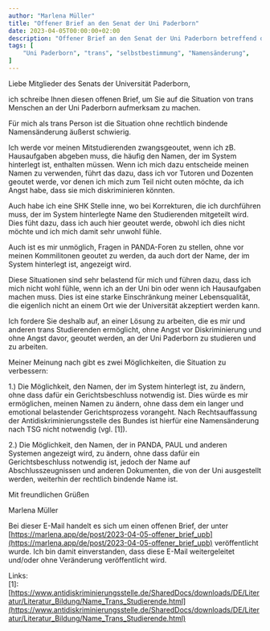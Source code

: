 ```yaml
---
author: "Marlena Müller"
title: "Offener Brief an den Senat der Uni Paderborn"
date: 2023-04-05T00:00:00+02:00
description: "Offener Brief an den Senat der Uni Paderborn betreffend der Situation von trans Menschen an der Uni Paderborn"
tags: [
    "Uni Paderborn", "trans", "selbstbestimmung", "Namensänderung",
]
---
```


Liebe Mitglieder des Senats der Universität Paderborn,

ich schreibe Ihnen diesen offenen Brief, um Sie auf die Situation von trans Menschen an der Uni Paderborn aufmerksam zu machen.

Für mich als trans Person ist die Situation ohne rechtlich bindende Namensänderung äußerst schwierig.

Ich werde vor meinen Mitstudierenden zwangsgeoutet, wenn ich zB. Hausaufgaben abgeben muss, die häufig den Namen, der im System hinterlegt ist, enthalten müssen. Wenn ich mich dazu entscheide meinen Namen zu verwenden, führt das dazu, dass ich vor Tutoren und Dozenten geoutet werde, vor denen ich mich zum Teil nicht outen möchte, da ich Angst habe, dass sie mich diskriminieren könnten.

Auch habe ich eine SHK Stelle inne, wo bei Korrekturen, die ich durchführen muss, der im System hinterlegte Name den Studierenden mitgeteilt wird. Dies füht dazu, dass ich auch hier geoutet werde, obwohl ich dies nicht möchte und ich mich damit sehr unwohl fühle.

Auch ist es mir unmöglich, Fragen in PANDA-Foren zu stellen, ohne vor meinen Kommilitonen geoutet zu werden, da auch dort der Name, der im System hinterlegt ist, angezeigt wird.

Diese Situationen sind sehr belastend für mich und führen dazu, dass ich mich nicht wohl fühle, wenn ich an der Uni bin oder wenn ich Hausaufgaben machen muss. Dies ist eine starke Einschränkung meiner Lebensqualität, die eigenlich nicht an einem Ort wie der Universität akzeptiert werden kann.

Ich fordere Sie deshalb auf, an einer Lösung zu arbeiten, die es mir und anderen trans Studierenden ermöglicht, ohne Angst vor Diskriminierung und ohne Angst davor, geoutet werden, an der Uni Paderborn zu studieren und zu arbeiten.

Meiner Meinung nach gibt es zwei Möglichkeiten, die Situation zu verbessern:

1.) Die Möglichkeit, den Namen, der im System hinterlegt ist, zu ändern, ohne dass dafür ein Gerichtsbeschluss notwendig ist. Dies würde es mir ermöglichen, meinen Namen zu ändern, ohne dass dem ein langer und emotional belastender Gerichtsprozess vorangeht. Nach Rechtsauffassung der Antidiskriminierungsstelle des Bundes ist hierfür eine Namensänderung nach TSG nicht notwendig (vgl. [1]).

2.) Die Möglichkeit, den Namen, der in PANDA, PAUL und anderen Systemen angezeigt wird, zu ändern, ohne dass dafür ein Gerichtsbeschluss notwendig ist, jedoch der Name auf Abschlusszeugnissen und anderen Dokumenten, die von der Uni ausgestellt werden, weiterhin der rechtlich bindende Name ist.

Mit freundlichen Grüßen

Marlena Müller

Bei dieser E-Mail handelt es sich um einen offenen Brief, der unter [https://marlena.app/de/post/2023-04-05-offener_brief_upb](https://marlena.app/de/post/2023-04-05-offener_brief_upb) veröffentlicht wurde. Ich bin damit einverstanden, dass diese E-Mail weitergeleitet und/oder ohne Veränderung veröffentlicht wird.

Links:  
[1]: [https://www.antidiskriminierungsstelle.de/SharedDocs/downloads/DE/Literatur/Literatur_Bildung/Name_Trans_Studierende.html](https://www.antidiskriminierungsstelle.de/SharedDocs/downloads/DE/Literatur/Literatur_Bildung/Name_Trans_Studierende.html)

